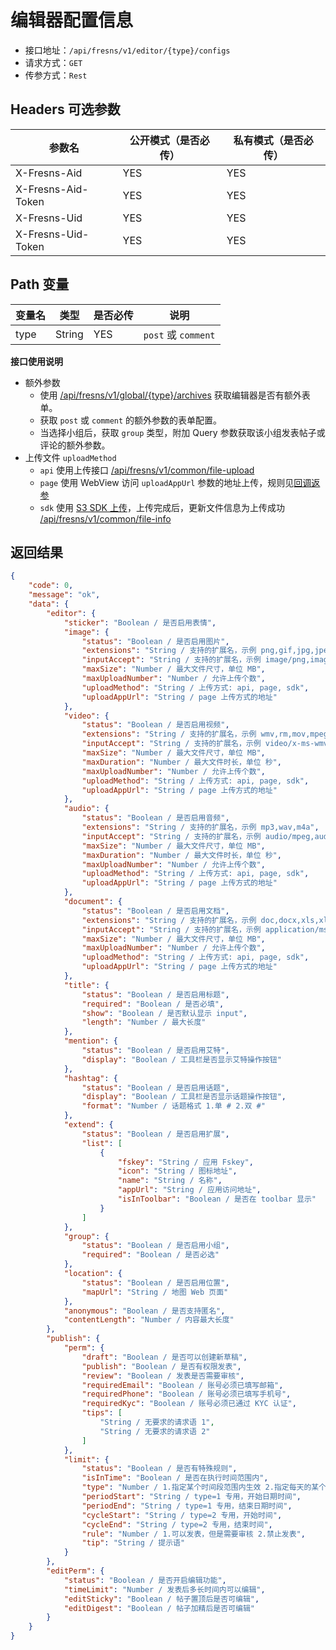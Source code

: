 # 编辑器配置信息

- 接口地址：`/api/fresns/v1/editor/{type}/configs`
- 请求方式：`GET`
- 传参方式：`Rest`

## Headers 可选参数

| 参数名 | 公开模式（是否必传） | 私有模式（是否必传） |
| --- | --- | --- |
| X-Fresns-Aid | YES | YES |
| X-Fresns-Aid-Token | YES | YES |
| X-Fresns-Uid | YES | YES |
| X-Fresns-Uid-Token | YES | YES |

## Path 变量

| 变量名 | 类型 | 是否必传 | 说明 |
| --- | --- | --- | --- |
| type | String | YES | `post` 或 `comment` |

**接口使用说明**

- 额外参数
    - 使用 [/api/fresns/v1/global/{type}/archives](../global/archives.md) 获取编辑器是否有额外表单。
    - 获取 `post` 或 `comment` 的额外参数的表单配置。
    - 当选择小组后，获取 `group` 类型，附加 Query 参数获取该小组发表帖子或评论的额外参数。
- 上传文件 `uploadMethod`
    - `api` 使用上传接口 [/api/fresns/v1/common/file-upload](../common/file-upload.md)
    - `page` 使用 WebView 访问 `uploadAppUrl` 参数的地址上传，规则见[回调返参](../../reference/callback/index.md)
    - `sdk` 使用 [S3 SDK 上传](../common/file-upload-token.md)，上传完成后，更新文件信息为上传成功 [/api/fresns/v1/common/file-info](../common/file-update.md)

## 返回结果

```json
{
    "code": 0,
    "message": "ok",
    "data": {
        "editor": {
            "sticker": "Boolean / 是否启用表情",
            "image": {
                "status": "Boolean / 是否启用图片",
                "extensions": "String / 支持的扩展名，示例 png,gif,jpg,jpeg,bmp,heic",
                "inputAccept": "String / 支持的扩展名，示例 image/png,image/gif,image/jpeg,image/jpeg,image/bmp",
                "maxSize": "Number / 最大文件尺寸，单位 MB",
                "maxUploadNumber": "Number / 允许上传个数",
                "uploadMethod": "String / 上传方式: api, page, sdk",
                "uploadAppUrl": "String / page 上传方式的地址"
            },
            "video": {
                "status": "Boolean / 是否启用视频",
                "extensions": "String / 支持的扩展名，示例 wmv,rm,mov,mpeg,mp4,3gp,flv,avi,rmvb",
                "inputAccept": "String / 支持的扩展名，示例 video/x-ms-wmv,application/vnd.rn-realmedia,video/quicktime,video/mpeg,video/mp4,video/3gpp,video/x-flv,video/x-msvideo,application/vnd.rn-realmedia-vbr",
                "maxSize": "Number / 最大文件尺寸，单位 MB",
                "maxDuration": "Number / 最大文件时长，单位 秒",
                "maxUploadNumber": "Number / 允许上传个数",
                "uploadMethod": "String / 上传方式: api, page, sdk",
                "uploadAppUrl": "String / page 上传方式的地址"
            },
            "audio": {
                "status": "Boolean / 是否启用音频",
                "extensions": "String / 支持的扩展名，示例 mp3,wav,m4a",
                "inputAccept": "String / 支持的扩展名，示例 audio/mpeg,audio/x-wav,audio/mp4",
                "maxSize": "Number / 最大文件尺寸，单位 MB",
                "maxDuration": "Number / 最大文件时长，单位 秒",
                "maxUploadNumber": "Number / 允许上传个数",
                "uploadMethod": "String / 上传方式: api, page, sdk",
                "uploadAppUrl": "String / page 上传方式的地址"
            },
            "document": {
                "status": "Boolean / 是否启用文档",
                "extensions": "String / 支持的扩展名，示例 doc,docx,xls,xlsx,csv,ppt,pptx,pps,ppts,pdf,txt,md,markdown,rar,zip,7z,epub,mobi",
                "inputAccept": "String / 支持的扩展名，示例 application/msword,application/vnd.openxmlformats-officedocument.wordprocessingml.document,application/vnd.ms-excel",
                "maxSize": "Number / 最大文件尺寸，单位 MB",
                "maxUploadNumber": "Number / 允许上传个数",
                "uploadMethod": "String / 上传方式: api, page, sdk",
                "uploadAppUrl": "String / page 上传方式的地址"
            },
            "title": {
                "status": "Boolean / 是否启用标题",
                "required": "Boolean / 是否必填",
                "show": "Boolean / 是否默认显示 input",
                "length": "Number / 最大长度"
            },
            "mention": {
                "status": "Boolean / 是否启用艾特",
                "display": "Boolean / 工具栏是否显示艾特操作按钮"
            },
            "hashtag": {
                "status": "Boolean / 是否启用话题",
                "display": "Boolean / 工具栏是否显示话题操作按钮",
                "format": "Number / 话题格式 1.单 # 2.双 #"
            },
            "extend": {
                "status": "Boolean / 是否启用扩展",
                "list": [
                    {
                        "fskey": "String / 应用 Fskey",
                        "icon": "String / 图标地址",
                        "name": "String / 名称",
                        "appUrl": "String / 应用访问地址",
                        "isInToolbar": "Boolean / 是否在 toolbar 显示"
                    }
                ]
            },
            "group": {
                "status": "Boolean / 是否启用小组",
                "required": "Boolean / 是否必选"
            },
            "location": {
                "status": "Boolean / 是否启用位置",
                "mapUrl": "String / 地图 Web 页面"
            },
            "anonymous": "Boolean / 是否支持匿名",
            "contentLength": "Number / 内容最大长度"
        },
        "publish": {
            "perm": {
                "draft": "Boolean / 是否可以创建新草稿",
                "publish": "Boolean / 是否有权限发表",
                "review": "Boolean / 发表是否需要审核",
                "requiredEmail": "Boolean / 账号必须已填写邮箱",
                "requiredPhone": "Boolean / 账号必须已填写手机号",
                "requiredKyc": "Boolean / 账号必须已通过 KYC 认证",
                "tips": [
                    "String / 无要求的请求语 1",
                    "String / 无要求的请求语 2"
                ]
            },
            "limit": {
                "status": "Boolean / 是否有特殊规则",
                "isInTime": "Boolean / 是否在执行时间范围内",
                "type": "Number / 1.指定某个时间段范围内生效 2.指定每天的某个时间段范围内循环生效",
                "periodStart": "String / type=1 专用，开始日期时间",
                "periodEnd": "String / type=1 专用，结束日期时间",
                "cycleStart": "String / type=2 专用，开始时间",
                "cycleEnd": "String / type=2 专用，结束时间",
                "rule": "Number / 1.可以发表，但是需要审核 2.禁止发表",
                "tip": "String / 提示语"
            }
        },
        "editPerm": {
            "status": "Boolean / 是否开启编辑功能",
            "timeLimit": "Number / 发表后多长时间内可以编辑",
            "editSticky": "Boolean / 帖子置顶后是否可编辑",
            "editDigest": "Boolean / 帖子加精后是否可编辑"
        }
    }
}
```
